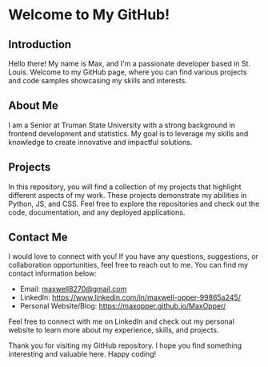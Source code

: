 # Welcome to My GitHub!

## Introduction

Hello there! My name is Max, and I'm a passionate developer based in St. Louis. Welcome to my GitHub page, where you can find various projects and code samples showcasing my skills and interests.

## About Me

I am a Senior at Truman State University with a strong background in frontend development and statistics. My goal is to leverage my skills and knowledge to create innovative and impactful solutions.

## Projects

In this repository, you will find a collection of my projects that highlight different aspects of my work. These projects demonstrate my abilities in Python, JS, and CSS. Feel free to explore the repositories and check out the code, documentation, and any deployed applications.

## Contact Me

I would love to connect with you! If you have any questions, suggestions, or collaboration opportunities, feel free to reach out to me. You can find my contact information below:

- Email: maxwell8270@gmail.com
- LinkedIn: https://www.linkedin.com/in/maxwell-opper-99865a245/
- Personal Website/Blog: <a href="https://maxopper.github.io/MaxOpper/" target="_blank">https://maxopper.github.io/MaxOpper/</a>

Feel free to connect with me on LinkedIn and check out my personal website to learn more about my experience, skills, and projects.

Thank you for visiting my GitHub repository. I hope you find something interesting and valuable here. Happy coding!


